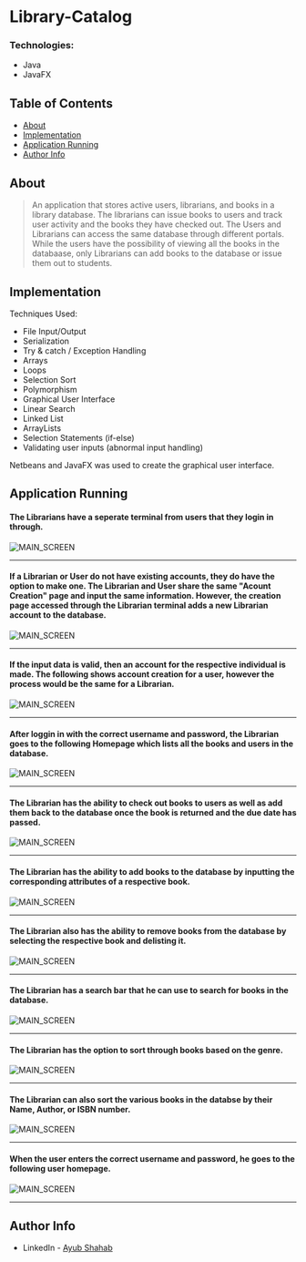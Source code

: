 # Library-Catalog

### Technologies:

- Java
- JavaFX

## Table of Contents

- [About](#about)
- [Implementation](#implementation)
- [Application Running](#application-running)
- [Author Info](#author-info)

## About

> An application that stores active users, librarians, and books in a library database. The librarians can issue books to users and track user activity and the books they have checked out. The Users and Librarians can access the same database through different portals. While the users have the possibility of viewing all the books in the databaase, only Librarians can add books to the database or issue them out to students. 

## Implementation

Techniques Used:
- File Input/Output
- Serialization
- Try & catch / Exception Handling
- Arrays
- Loops
- Selection Sort
- Polymorphism
- Graphical User Interface
- Linear Search
- Linked List
- ArrayLists
- Selection Statements (if-else)
- Validating user inputs (abnormal input handling)

Netbeans and JavaFX was used to create the graphical user interface.

## Application Running

#### The Librarians have a seperate terminal from users that they login in through.
![MAIN_SCREEN](README-images/adminLogin.jpg)

---

#### If a Librarian or User do not have existing accounts, they do have the option to make one. The Librarian and User share the same "Acount Creation" page and input the same information. However, the creation page accessed through the Librarian terminal adds a new Librarian account to the database.
![MAIN_SCREEN](README-images/createAdminUserAccount.jpg)

---

#### If the input data is valid, then an account for the respective individual is made. The following shows account creation for a user, however the process would be the same for a Librarian.
![MAIN_SCREEN](README-images/addUserAccount.jpg)

---

#### After loggin in with the correct username and password, the Librarian goes to the following Homepage which lists all the books and users in the database.
![MAIN_SCREEN](README-images/librarianHomepage.jpg)

---

#### The Librarian has the ability to check out books to users as well as add them back to the database once the book is returned and the due date has passed.
![MAIN_SCREEN](README-images/librarianAddRemoveBooks2.gif)

---

#### The Librarian has the ability to add books to the database by inputting the corresponding attributes of a respective book.
![MAIN_SCREEN](README-images/addBook.gif)

---

#### The Librarian also has the ability to remove books from the database by selecting the respective book and delisting it.
![MAIN_SCREEN](README-images/removeLibraryBook.gif)

---

#### The Librarian has a search bar that he can use to search for books in the database.
![MAIN_SCREEN](README-images/searchBook.gif)

---

#### The Librarian has the option to sort through books based on the genre.
![MAIN_SCREEN](README-images/sortBookGenres.gif)

---

#### The Librarian can also sort the various books in the databse by their Name, Author, or ISBN number.
![MAIN_SCREEN](README-images/sortNameDateTitle.gif)

---

#### When the user enters the correct username and password, he goes to the following user homepage.
![MAIN_SCREEN](README-images/userLoginHomepage.gif)

---

## Author Info

* LinkedIn - [Ayub Shahab](https://www.linkedin.com/in/ayub-shahab-98b950202/)
